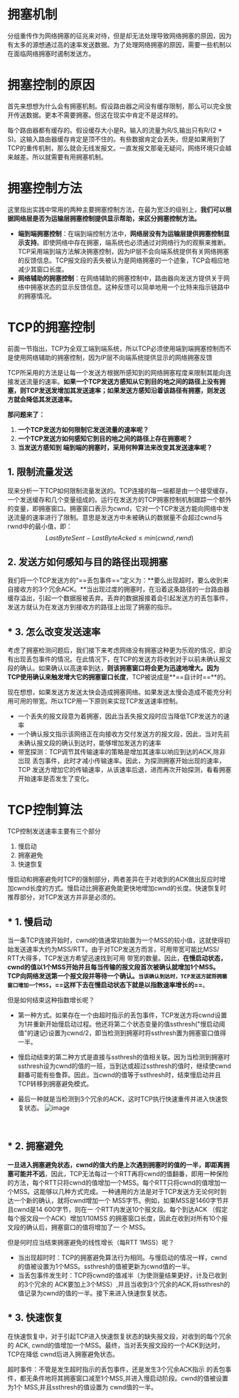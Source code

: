# 拥塞机制

分组重传作为网络拥塞的征兆来对待，但是却无法处理导致网络拥塞的原因，因为有太多的源想通过高的速率发送数据。为了处理网络拥塞的原因，需要一些机制以在面临网络拥塞时遏制发送方。

# 拥塞控制的原因

首先来想想为什么会有拥塞机制。假设路由器之间没有缓存限制，那么可以完全放开传送数据。更本不需要拥塞。但这在现实中肯定不是这样的。

每个路由器都有缓存的。假设缓存大小是R。输入的流量为R/S,输出只有R/(2 * S)。这输入路由器缓存肯定是顶不住的。有些数据肯定会丢失，但是如果用到了TCP的重传机制，那么就会无线发报文。一直发报文那毫无疑问，网络环境只会越来越差。所以就需要有用拥塞机制。

# 拥塞控制方法

这里指出实践中常用的两种主要拥塞控制方法，在最为宽泛的级别上，**我们可以根据网络层是否为运输层拥塞控制提供显示帮助，来区分拥塞控制方法。**

* **端到端拥塞控制**：在端到端控制方法中，**网络层没有为运输层提供拥塞控制显示支持**。即使网络中存在拥塞，端系统也必须通过对网络行为的观察来推断。TCP采用端到端方法解决拥塞控制，因为IP层不会向端系统提供有关网络拥塞的反馈信息。TCP报文段的丢失被认为是网络拥塞的一个迹象，TCP会相应地减少其窗口长度。
* **网络辅助的拥塞控制**：在网络辅助的拥塞控制中，路由器向发送方提供关于网络中拥塞状态的显示反馈信息。这种反馈可以简单地用一个比特来指示链路中的拥塞情况。



# TCP的拥塞控制

前面一节指出，TCP为全双工端到端系统，所以TCP必须使用端到端拥塞控制而不是使用网络辅助的拥塞控制，因为IP层不向端系统提供显示的网络拥塞反馈

TCP所采用的方法是让每一个发送方根据所感知到的网络拥塞程度来限制其能向连接发送流量的速率。**如果一个TCP发送方感知从它到目的地之间的路径上没有拥塞，则TCP发送发增加其发送速率；如果发送方感知沿着该路径有拥塞，则发送方就会降低其发送速率。**

**那问题来了：**

1. **一个TCP发送方如何限制它发送流量的速率呢？**
2. **一个TCP发送方如何感知它到目的地之间的路径上存在拥塞呢？**
3. **当发送方感知到 端到端的拥塞时，采用何种算法来改变其发送速率呢？**

## 1. 限制流量发送

现来分析一下TCP如何限制流量发送的。TCP连接的每一端都是由一个接受缓存，一个发送缓存和几个变量组成的。运行在发送方的TCP拥塞控制机制跟踪一个额外的变量，即拥塞窗口。拥塞窗口表示为cwnd，它对一个TCP发送方能向网络中发送流量的速率进行了限制。意思是发送方中未被确认的数据量不会超过cwnd与rwnd中的最小值，即：
$$
LastByteSent - LastByteAcked ≤ min (cwnd, rwnd )
$$


## 2. 发送方如何感知与目的路径出现拥塞

我们将一个TCP发送方的“==丢包事件==”定义为：**要么出现超时，要么收到来自接收方的3个冗余ACK。**当出现过度的拥塞时，在沿着这条路径的一台路由器缓存溢出，引起一个数据报被丢弃。丢弃的数据报接着会引起发送方的丢包事件，发送方就认为在发送方到接收方的路径上出现了拥塞的指示。



## * 3. 怎么改变发送速率

考虑了拥塞检测问题后，我们接下来考虑网络没有拥塞这种更为乐观的情况，即没有出现丢包事件的情况。在此情况下，在TCP的发送方将收到对于以前未确认报文段的确认。如果确认以高速率到达，**则该拥塞窗口将会更为迅速地增大。因为TCP使用确认来触发增大它的拥塞窗口长度**，TCP被说成是**==自计时==**的。

现在想想，如果发送方发送太快会造成拥塞网络。如果发送太慢会造成不能充分利用可用的带宽。所以TCP用一下原则来实现TCP发送速率控制。

* 一个丢失的报文段意为着拥塞，因此当丢失报文段时应当降低TCP发送方的速率
* 一个确认报文指示该网络正在向接收方交付发送方的报文段，因此，当对先前未确认报文段的确认到达时，能够增加发送方的速率
* 带宽探测：TCP调节其传输速率的策略是增加其速率以响应到达的ACK,除非岀现 丢包事件，此时才减小传输速率。因此，为探测拥塞开始出现的速率，TCP 发送方增加它的传输速率，从该速率后退，进而再次开始探测，看看拥塞开始速率是否发生了变化。



# TCP控制算法

TCP控制发送速率主要有三个部分

1. 慢启动
2. 拥塞避免
3. 快速恢复

慢启动和拥塞避免时TCP的强制部分，两者差异在于对收到的ACK做出反应时增加cwnd长度的方式。慢启动比拥塞避免能更快地增加cwnd的长度。快速恢复时推荐部分，对TCP发送方并非是必须的。

## * 1. 慢启动

当一条TCP连接开始时，cwnd的值通常初始置为一个MSS的较小值，这就使得初始发送速率大约为MSS/RTT。由于对TCP发送方而言，可用带宽可能比MSS/ RTT大得多，TCP发送方希望迅速找到可用 带宽的数量。因此，**在慢启动状态，cwnd的值以1个MSS开始并且每当传输的报文段首次被确认就增加1个MSS。**TCP向网络发送第一个报文段并等待一个确认。`当该确认到达时，TCP发送方就将拥塞窗口增加一个MSS`，**==这样下去在慢启动状态下就是以指数速率增长的==**。

但是如何结束这种指数增长呢？

* 第一种方式。如果存在一个由超时指示的丢包事件，TCP发送方将cwnd设置为1并重新开始慢启动过程。他还将第二个状态变量的值ssthresh("慢启动阈值"的速记)设置为cwnd/2，即当检测到拥塞时将ssthresh置为拥塞窗口值得一半。

* 慢启动结束的第二种方式是直接与ssthresh的值相关联。因为当检测到拥塞时ssthresh设为cwnd的值的一班，当到达或超过ssthresh的值时，继续使cwnd翻番可能有些鲁莽。因此，当cwnd的值等于ssthresh时，结束慢启动并且TCP转移到拥塞避免模式。

* 最后一种就是当检测到3个冗余的ACK，这时TCP执行快速重传并进入快速恢复状态。
![image](https://user-images.githubusercontent.com/57765968/111062281-e8e92180-84e2-11eb-8365-2d5afad56e0d.png)

&nbsp;

## * 2. 拥塞避免

**一旦进入拥塞避免状态，cwnd的值大约是上次遇到拥塞时的值的一半，即距离拥塞可能并不远**，因此，TCP无法每过一个RTT再将cwnd的值翻番，即用一种保险的方法，每个RTT只将cwnd的值增加一个MSS。每个RTT只将cwnd的值增加一个MSS。这能够以几种方式完成。一种通用的方法是对于TCP发送方无论何时到达一个新的确认，就将cwnd增加一个 MSS字节。例如，如果MSS是1460字节并且cwnd是14 600字节，则在一 个RTT内发送10个报文段。每个到达ACK （假定每个报文段一个ACK）增加1/10MSS 的拥塞窗口长度，因此在收到对所有10个报文段的确认后，拥塞窗口的值将增加了一 个 MSS。 

但是何时应当结束拥塞避免的线性增长（每RTT 1MSS）呢？

* 当出现超时时：TCP的拥塞避免算法行为相同。与慢启动的情况一样，cwnd的值被设置为1个MSS。ssthresh的值被更新为cwnd值的一半。
* 当丢包事件发生时：TCP将cwnd的值减半（为使测量结果更好，计及已收到的3个冗余的 ACK要加上3个MSS）,并且当收到3个冗余的ACK,将ssthresh的值记录为cwnd的值的一半。接下来进入快速恢复状态。 

## * 3. 快速恢复

在快速恢复中，对于引起TCP进入快速恢复状态的缺失报文段，对收到的每个冗余的 ACK, cwnd的值增加一个MSS。最终，当对丢失报文段的一个ACK到达时，TCP在降低 cwnd后进入拥塞避免状态。

超时事件：不管是发生超时指示的丢包事件，还是发生3个冗余ACK指示 的丢包事件，都无条件地将其拥塞窗口减至1个MSS,并进入慢启动阶段。cwnd的值被设置为1个 MSS,并且ssthresh的值设置为 cwnd值的一半。
